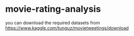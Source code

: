 # movie-rating-analysis
you can download the required datasets from https://www.kaggle.com/tunguz/movietweetings/download
